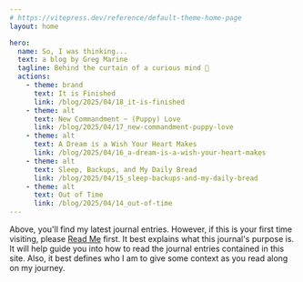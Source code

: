 ```yaml
---
# https://vitepress.dev/reference/default-theme-home-page
layout: home

hero:
  name: So, I was thinking...
  text: a blog by Greg Marine
  tagline: Behind the curtain of a curious mind 🤔
  actions:
    - theme: brand
      text: It is Finished
      link: /blog/2025/04/18_it-is-finished
    - theme: alt
      text: New Commandment ~ (Puppy) Love
      link: /blog/2025/04/17_new-commandment-puppy-love
    - theme: alt
      text: A Dream is a Wish Your Heart Makes
      link: /blog/2025/04/16_a-dream-is-a-wish-your-heart-makes
    - theme: alt
      text: Sleep, Backups, and My Daily Bread
      link: /blog/2025/04/15_sleep-backups-and-my-daily-bread
    - theme: alt
      text: Out of Time
      link: /blog/2025/04/14_out-of-time
---
```


Above, you'll find my latest journal entries. However, if this is your first time visiting, please [Read Me](read-me) first. It best explains what this journal's purpose is. It will help guide you into how to read the journal entries contained in this site. Also, it best defines who I am to give some context as you read along on my journey.